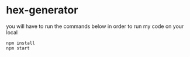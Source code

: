 # hex-generator

you will have to run the commands below in order to run my code on your local

```
npm install
npm start
```
